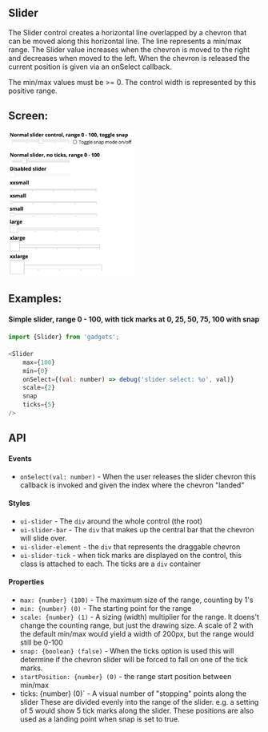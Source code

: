 <a name="module_Slider"></a>

## Slider
The Slider control creates a horizontal line overlapped by a chevron that can
be moved  along this horizontal line.  The line represents a min/max range.
The Slider value increases when the chevron is moved to the right and
decreases when moved to the left.  When the chevron is released the current
position is given via an onSelect callback.

The min/max values must be >= 0.  The control width is represented by this
positive range.

## Screen:
<img src="https://github.com/jmquigley/gadgets/blob/master/images/slider.png" width="50%" />

## Examples:

#### Simple slider, range 0 - 100, with tick marks at 0, 25, 50, 75, 100 with snap
```javascript
import {Slider} from 'gadgets';

<Slider
    max={100}
    min={0}
    onSelect={(val: number) => debug('slider select: %o', val)}
    scale={2}
    snap
    ticks={5}
/>
```

## API
#### Events
- `onSelect(val: number)` - When the user releases the slider chevron this
callback is invoked and given the index where the chevron "landed"

#### Styles
- `ui-slider` - The `div` around the whole control (the root)
- `ui-slider-bar` - The `div` that makes up the central bar that the chevron
will slide over.
- `ui-slider-element` - the `div` that represents the draggable chevron
- `ui-slider-tick` - when tick marks are displayed on the control, this class
is attached to each.  The ticks are a `div` container

#### Properties
- `max: {number} (100)` - The maximum size of the range, counting by 1's
- `min: {number} (0)` - The starting point for the range
- `scale: {number} (1)` - A sizing (width) multiplier for the range.  It doens't
change the counting range, but just the drawing size.  A scale of 2 with the
default min/max would yield a width of 200px, but the range would still be 0-100
- `snap: {boolean} (false)` - When the ticks option is used this will determine
if the chevron slider will be forced to fall on one of the tick marks.
- `startPosition: {number} (0)` - the range start position between min/max
- ticks: {number} (0)` - A visual number of "stopping" points along the slider
These are divided evenly into the range of the slider.  e.g. a setting of 5
would show 5 tick marks along the slider.  These positions are also used as a
landing point when snap is set to true.


